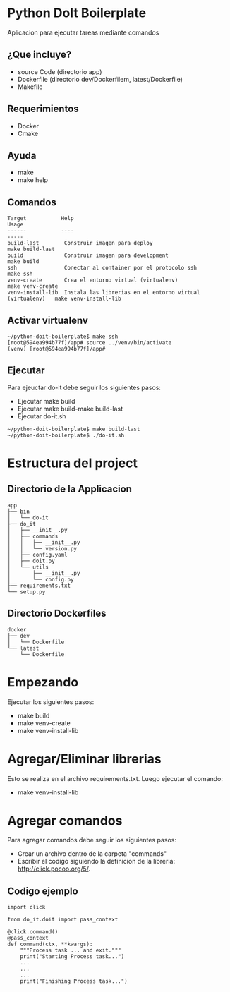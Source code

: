 Python DoIt Boilerplate
=========================
Aplicacion para ejecutar tareas mediante comandos 


¿Que incluye?
--------------
* source Code (directorio app)
* Dockerfile (directorio dev/Dockerfilem, latest/Dockerfile)
* Makefile

Requerimientos
--------------
* Docker
* Cmake

Ayuda
-----
* make
* make help

Comandos
--------
```console
Target           Help                                                        Usage
------           ----                                                        -----
build-last        Construir imagen para deploy                               make build-last
build             Construir imagen para development                          make build
ssh               Conectar al container por el protocolo ssh                 make ssh
venv-create       Crea el entorno virtual (virtualenv)                       make venv-create
venv-install-lib  Instala las librerias en el entorno virtual (virtualenv)   make venv-install-lib
```

Activar virtualenv
------------------
```console
~/python-doit-boilerplate$ make ssh
[root@594ea994b77f]/app# source ../venv/bin/activate
(venv) [root@594ea994b77f]/app#
```

Ejecutar
--------
Para ejeuctar do-it debe seguir los siguientes pasos:
* Ejecutar make build
* Ejecutar make build-make build-last
* Ejecutar do-it.sh
```console
~/python-doit-boilerplate$ make build-last
~/python-doit-boilerplate$ ./do-it.sh
``` 

Estructura del project
======================

Directorio de la Applicacion
-----------------------------
```console
app
├── bin
│   └── do-it
├── do_it
│   ├── __init__.py
│   ├── commands
│   │   ├── __init__.py
│   │   └── version.py
│   ├── config.yaml
│   ├── doit.py
│   └── utils
│       ├── __init__.py
│       └── config.py
├── requirements.txt
└── setup.py
```

Directorio Dockerfiles
----------------------
```console
docker
├── dev
│   └── Dockerfile
└── latest
    └── Dockerfile
```

Empezando
=========
Ejecutar los siguientes pasos:
* make build
* make venv-create
* make venv-install-lib

Agregar/Eliminar librerias
==========================
Esto se realiza en el archivo requirements.txt. Luego ejecutar el comando:

* make venv-install-lib

Agregar comandos
================
Para agregar comandos debe seguir los siguientes pasos:
* Crear un archivo dentro de la carpeta "commands"
* Escribir el codigo siguiendo la definicion de la libreria: http://click.pocoo.org/5/. 

Codigo ejemplo 
--------------

```console
import click

from do_it.doit import pass_context

@click.command()
@pass_context
def command(ctx, **kwargs):
    """Process task ... and exit."""
    print("Starting Process task...")
    ...
    ...
    ...
    print("Finishing Process task...")
```

